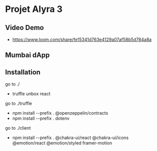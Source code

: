 # Projet Alyra 3

## Video Demo
 - https://www.loom.com/share/fe15341d763e4129a07af58b5d784a8a

## Mumbai dApp

## Installation
go to ./  
 - truffle unbox react
  
go to ./truffle  
 - npm install --prefix . @openzeppelin/contracts
 - npm install --prefix .  dotenv

go to ./client
 - npm install --prefix .  @chakra-ui/react @chakra-ui/icons @emotion/react @emotion/styled framer-motion
